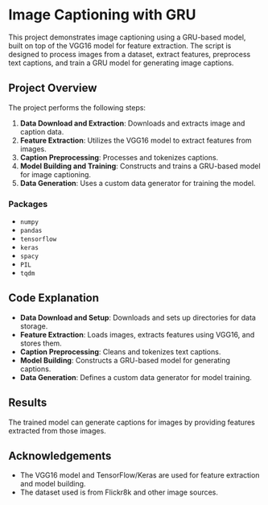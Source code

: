 
# Image Captioning with GRU

This project demonstrates image captioning using a GRU-based model, built on top of the VGG16 model for feature extraction. The script is designed to process images from a dataset, extract features, preprocess text captions, and train a GRU model for generating image captions.

## Project Overview

The project performs the following steps:
1. **Data Download and Extraction**: Downloads and extracts image and caption data.
2. **Feature Extraction**: Utilizes the VGG16 model to extract features from images.
3. **Caption Preprocessing**: Processes and tokenizes captions.
4. **Model Building and Training**: Constructs and trains a GRU-based model for image captioning.
5. **Data Generation**: Uses a custom data generator for training the model.


### Packages

- `numpy`
- `pandas`
- `tensorflow`
- `keras`
- `spacy`
- `PIL`
- `tqdm`



## Code Explanation

- **Data Download and Setup**: Downloads and sets up directories for data storage.
- **Feature Extraction**: Loads images, extracts features using VGG16, and stores them.
- **Caption Preprocessing**: Cleans and tokenizes text captions.
- **Model Building**: Constructs a GRU-based model for generating captions.
- **Data Generation**: Defines a custom data generator for model training.

## Results

The trained model can generate captions for images by providing features extracted from those images.


## Acknowledgements

- The VGG16 model and TensorFlow/Keras are used for feature extraction and model building.
- The dataset used is from Flickr8k and other image sources.

